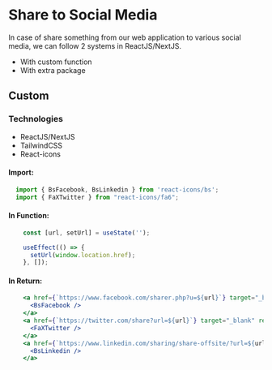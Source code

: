 # Share to Social Media
In case of share something from our web application to various social media, we can follow 2 systems in ReactJS/NextJS. 
- With custom function
- With extra package

## Custom
### Technologies
- ReactJS/NextJS
- TailwindCSS
- React-icons

#### Import:
```jsx
  import { BsFacebook, BsLinkedin } from 'react-icons/bs';
  import { FaXTwitter } from "react-icons/fa6";
```

#### In Function:
```jsx
    const [url, setUrl] = useState('');

    useEffect(() => {
      setUrl(window.location.href);
    }, []);
```

#### In Return:
```jsx
    <a href={`https://www.facebook.com/sharer.php?u=${url}`} target="_blank" rel="noopener noreferrer" className="bg-blue-50 p-3 rounded-full !text-blue-500">
      <BsFacebook />
    </a>
    <a href={`https://twitter.com/share?url=${url}`} target="_blank" rel="noopener noreferrer" className="bg-gray-50 p-3 rounded-full !text-gray-800">
      <FaXTwitter />
    </a>
    <a href={`https://www.linkedin.com/sharing/share-offsite/?url=${url}`} target="_blank" rel="noopener noreferrer" className="bg-blue-50 p-3 rounded-full !text-blue-500">
      <BsLinkedin />
    </a>
```
